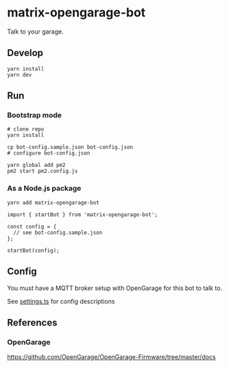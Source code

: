 # matrix-opengarage-bot

Talk to your garage.

## Develop

```
yarn install
yarn dev
```

## Run

### Bootstrap mode

```
# clone repo
yarn install

cp bot-config.sample.json bot-config.json
# configure bot-config.json

yarn global add pm2
pm2 start pm2.config.js
```

### As a Node.js package

```
yarn add matrix-opengarage-bot
```

```
import { startBot } from 'matrix-opengarage-bot';

const config = {
  // see bot-config.sample.json
};

startBot(config);
```

## Config

You must have a MQTT broker setup with OpenGarage for this bot to talk to.

See [settings.ts](./src/settings.ts) for config descriptions

## References

### OpenGarage

https://github.com/OpenGarage/OpenGarage-Firmware/tree/master/docs

